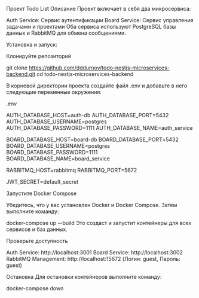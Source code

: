 Проект Todo List
Описание
Проект включает в себя два микросервиса:

Auth Service: Сервис аутентификации
Board Service: Сервис управления задачами и проектами
Оба сервиса используют PostgreSQL базы данных и RabbitMQ для обмена сообщениями.

Установка и запуск:

Клонируйте репозиторий

git clone https://github.com/dddurnov/todo-nestjs-microservices-backend.git
cd todo-nestjs-microservices-backend

В корневой директории проекта создайте файл .env и добавьте в него следующие переменные окружения:

.env

AUTH_DATABASE_HOST=auth-db
AUTH_DATABASE_PORT=5432
AUTH_DATABASE_USERNAME=postgres
AUTH_DATABASE_PASSWORD=1111
AUTH_DATABASE_NAME=auth_service

BOARD_DATABASE_HOST=board-db
BOARD_DATABASE_PORT=5432
BOARD_DATABASE_USERNAME=postgres
BOARD_DATABASE_PASSWORD=1111
BOARD_DATABASE_NAME=board_service

RABBITMQ_HOST=rabbitmq
RABBITMQ_PORT=5672

JWT_SECRET=default_secret

Запустите Docker Compose

Убедитесь, что у вас установлен Docker и Docker Compose. Затем выполните команду:

docker-compose up --build
Это создаст и запустит контейнеры для всех сервисов и баз данных.

Проверьте доступность

Auth Service: http://localhost:3001
Board Service: http://localhost:3002
RabbitMQ Management: http://localhost:15672 (Логин: guest, Пароль: guest)

Остановка
Для остановки контейнеров выполните команду:

docker-compose down
